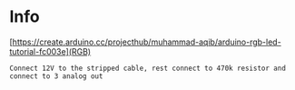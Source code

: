 # Info
[https://create.arduino.cc/projecthub/muhammad-aqib/arduino-rgb-led-tutorial-fc003e](RGB)
```
Connect 12V to the stripped cable, rest connect to 470k resistor and connect to 3 analog out
```

